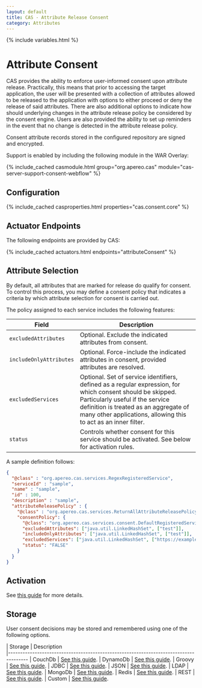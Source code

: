 ```yaml
---
layout: default
title: CAS - Attribute Release Consent
category: Attributes
---
```


{% include variables.html %}

# Attribute Consent

CAS provides the ability to enforce user-informed consent upon attribute release. Practically, this 
means that prior to accessing the target application, the user will be presented with a 
collection of attributes allowed to be released to the application with 
options to either proceed or deny the release of said attributes. There are also additional options to 
indicate how should underlying changes in the attribute release policy be considered by the consent 
engine. Users are also provided the ability to set up reminders in the event 
that no change is detected in the attribute release policy.

Consent attribute records stored in the configured repository are signed and encrypted.

Support is enabled by including the following module in the WAR Overlay:

{% include_cached casmodule.html group="org.apereo.cas" module="cas-server-support-consent-webflow" %}
      
## Configuration

{% include_cached casproperties.html properties="cas.consent.core" %}

## Actuator Endpoints
      
The following endpoints are provided by CAS:

{% include_cached actuators.html endpoints="attributeConsent" %}

## Attribute Selection

By default, all attributes that are marked for release do qualify for consent. To control this process, you 
may define a consent policy that indicates a criteria by which attribute selection for consent is carried out.

The policy assigned to each service includes the following features:

| Field                   | Description                                                                                                                                                                                                                                               |
|-------------------------|--------------------------------------------------------------------------|
| `excludedAttributes`    | Optional. Exclude the indicated attributes from consent.                                                                                                                                                                                                  |
| `includeOnlyAttributes` | Optional. Force-include the indicated attributes in consent, provided attributes are resolved.                                                                                                                                                            |
| `excludedServices`      | Optional. Set of service identifiers, defined as a regular expression, for which consent should be skipped. Particularly useful if the service definition is treated as an aggregate of many other applications, allowing this to act as an inner filter. |
| `status`                | Controls whether consent for this service should be activated. See below for activation rules.                                                                                                                                                            |

A sample definition follows:

```json
{
  "@class" : "org.apereo.cas.services.RegexRegisteredService",
  "serviceId" : "sample",
  "name" : "sample",
  "id" : 100,
  "description" : "sample",
  "attributeReleasePolicy" : {
    "@class" : "org.apereo.cas.services.ReturnAllAttributeReleasePolicy",
    "consentPolicy": {
      "@class": "org.apereo.cas.services.consent.DefaultRegisteredServiceConsentPolicy",
      "excludedAttributes": ["java.util.LinkedHashSet", ["test"]],
      "includeOnlyAttributes": ["java.util.LinkedHashSet", ["test"]],
      "excludedServices": ["java.util.LinkedHashSet", ["https://example.*"]],
      "status": "FALSE"
    }
  }
}
```

## Activation

See [this guide](Attribute-Release-Consent-Activation.html) for more details.

## Storage

User consent decisions may be stored and remembered using one of the following options.

| Storage          | Description                                         
|--------------------------------------------------------------------------------------
| CouchDb          | [See this guide](Attribute-Release-Consent-Storage-CouchDb.html).
| DynamoDb         | [See this guide](Attribute-Release-Consent-Storage-DynamoDb.html).
| Groovy           | [See this guide](Attribute-Release-Consent-Storage-Groovy.html).
| JDBC             | [See this guide](Attribute-Release-Consent-Storage-JDBC.html).
| JSON             | [See this guide](Attribute-Release-Consent-Storage-JSON.html).
| LDAP             | [See this guide](Attribute-Release-Consent-Storage-LDAP.html).
| MongoDb          | [See this guide](Attribute-Release-Consent-Storage-MongoDb.html).
| Redis            | [See this guide](Attribute-Release-Consent-Storage-Redis.html).
| REST             | [See this guide](Attribute-Release-Consent-Storage-REST.html).
| Custom           | [See this guide](Attribute-Release-Consent-Storage-Custom.html).
